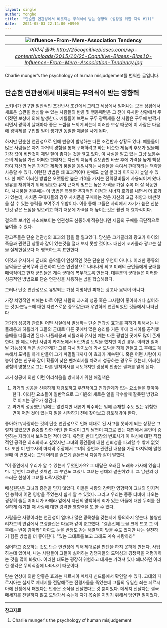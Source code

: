 ```yaml
---
layout: single
author: Yongho
title:  "단순한 연관성에서 비롯되는 무의식이 받는 영향력 (성장을 위한 지식 #11)"
date:   2021-05-03 22:14:00 +0900
---
```


| ![Influence-From-Mere-Association Tendency](https://25cognitivebiases.com/wp-content/uploads/2015/10/25-Cognitive-Biases-Bias10-Influence-From-Mere-Association-Tendency.jpg) |
| :--: |
| *이미지 출처: http://25cognitivebiases.com/wp-content/uploads/2015/10/25-Cognitive-Biases-Bias10-Influence-From-Mere-Association-Tendency.jpg* |

Charlie munger’s the psychology of human misjudgement를 번역한 글입니다. 

## 단순한 연관성에서 비롯되는 무의식이 받는 영향력

스키너가 연구한 일반적인 조건반사 조건에서 그리고 세상에서 일어나는 모든 상황에서 새로운 습관을 형성할 수 있는 사람들의 반응 및 행동패턴은 그 전에 유사한 상황에서 주어졌던 보상에 의해 발생한다. 예를들어 브랜드 구두 광택제를 산 사람은 구두에 반짝거리면서 광택이 날때마다 좋은 느낌을 느끼게 되는데 이러한 보상 때문에 이 사람은 다음에 광택제를 구입할 일이 생기면 동일한 제품을 사게 된다.

하지만 단순한 연관성으로 인해 반응이 발생하는 다른 조건반사 상황도 있다. 예를들어 많은 사람들은 자기 과거의 경험을 통해 구매하려고 하는 비슷한 제품의 후보가 있을때 가장 값이 비싼것이 제일 질이 좋다는 것을 알고 있다. 이 사실을 알고 있는 그냥 보통수준의 제품을 가진 어떠한 판매자는 자신의 제품의 겉모습만 바꾼 후에 가격을 높게 책정하여 자신의 높은 가격과 제품의 품질을 동일시하는 사람들을 속여서 판매하려는 책략을 사용할 수 있다. 이런한 방법은 꽤 효과적이며 판매도 높일 뿐더라 이익까지 높일 수 있다. 한 예로 이러한 방법은 오랫동안 높은 가격을 가지는  전력장비들에 사용되어져 왔다. 원유를 채취하기 위해 필요한 유저 근처의 펌프는 높은 가격을 가질 수록 더 잘 작동한다. 사치품들 경우에는 이 방법은 특별한 추가적인 이점과 시너지 효과를 내면서 더 효과가 있는데, 사치품 구매자들의 경우 사치품을 구매하는 것은 자신의 고급 취향과 비싼것을 살 수 있는 능력을 보여주기 위함이다. 이를 통해 그들은 사회에서 자기가 높은 신분인것 같은 느낌을 얻으려고 하기 때문에 가격을 더 높이는것은 훨씬 더 효과적이다.

겉으로 보기엔 사소해보이는 연관성도 신중하게 적용한다면 제품의 구매를 극단적으로 높여줄 수 있다. 

광고주들은 단순 연관성의 효과의 힘을 잘 알고있다. 당신은 코카콜라의 광고가 아이의 죽음과 관련된 상황과 같이 있는것을 절대 보지 못할 것이다. 대신에 코카콜라 광고는 삶을 실제현실보다 더 행복하도록 표현한다.

이것과 유사하게 군대의 음악들이 인상적인 것은 단순한 우연이 아니다. 이러한 종류의 음악들은 군복무와 관련하여 단순 연관성으로 나타나게 되고 미래의 군인들에게 군대를 매력적이고 현재 군인들은 계속 군대에 복무하도록 만든다. 대부분의 군대들은 이러한 성공적인 방법으로 단순 연관성을 사용하는 법을 학습해왔다.

그러나 단순 연관성으로 유발되는 가정 치명적인 피해는 광고나 음악이 아니다.

가장 치명적인 피해는 바로 어떤 사람의 과거의 성공 혹은 그사람이 좋아하거나 싫어하는 것(나쁜뉴스에 대한 자연스로운 증오같은)과 우연하게 연관되었던 것들에서 나타난다.

과거의 성공과 관련된 어떤 사실에서 발생하는 단순 연과성 효과를 피하기 위해서는 나폴레옹과 히틀러가 그들의 군대로 다른 곳에서 많은 승리를 거둔 후에 러시아를 공격했을때를 떠올리면 된다. 나폴레옹과 히틀러와 유사한 예는 다른 평범한 곳에도 많이 존재한다. 한 예로 어떤 사람이 카지노에서 바보처럼 도박을 했지만 이긴 경우. 이러한 일어날 가능성이 적은 상관관계가 그를 다시 카지노에 가서 도박을 하게 만들고 그 후에도 계속해서 도박을 하게 만들어 그가 파멸될때까지 이 효과가 계속된다. 혹은 어떤 사람이 재능이 없는 친구와 같이 확률이 낮은 벤처회사를 차려서 성공하는 경우도 있는데, 이러한 경험의 영향으로 그는 다른 벤처회사를 시도하지만 굉장히 안좋은 결과를 얻게 된다.

과거 성공에 의한 이런 어리석음을 방지하기 위한 해결책은
1. 과거의 성공을 신중하게 재검토하고 우연적이고 인과관계가 없는 요소들을 찾아야 한다. 이러한 요소들이 일반적으로 그 다음의 새로운 일을 착수할때 잘못된 방향으로 이끄는 경우가 생긴다.
2. 과거의 성공했던 일에는 없었지만 새롭게 착수하는 일에 존재할 수도 있는 위험한 면이 어떤 것이 있는지 일을 시작하기 전에 찾아보고 검토해봐야 한다.

좋아하고/사랑하는 것의 단순 연관성으로 인해 제대로 된 사고를 못하게 되는 상황은 그렇지 않았으면 존중할 만한 어떤 한 여성이 그의 남편이 피고로 있는 재판에서 본인이 증언하는 자리에서 보여졌던 적이 있다. 유명한 반대 입장의 변호사가 이 여성에 대한 직접적인 공격은 최소화하고 싶었지만 그녀의 증언들에 대한 신뢰성을 파괴할 수 밖에 없었다. 또한 이 변호사의 마지막 주장에서 그녀의 증언과 관련된 내용을 가장 마지막에 말했을때 이 변호사는 그의 머리를 슬프게 흔들면서 다음과 같이 말했다. 

"이 증언에서 우리가 알 수 있는게 무엇인가요? 그 대답은 오래된 노래속 가사에 있습니다. '남편이 그랬던 것처럼, 그 부인도 그랬네. 그녀는 광대와 결혼하였네. 그 남편의 상스러운 천성이 그녀를 타락시켰네'"

배심원단은 그녀의 증언을 믿지 않았다. 이들은 사랑의 강력한 영향력이 그녀의 인지적인 능력에 어떤 영향을 주었는지 쉽게 알 수 있었다. 그리고 우리는 종종 티비에 나오는 굉장히 슬픈 어머니가 카메라 앞에서 자신의 명백하게 죄가 있는 아들에 대한 무죄를 진실하게 얘기할 때 사랑에 대한 강력한 영향력을 또 볼 수 있다.

사람들은 사랑이라는 연관성이 얼마나 많은 맹목성을 갖는지에 동의하지 않는다. 불쌍한 리차드의 연감에서 프랭클린은 다음과 같이 충고했다. 
"결혼전에 눈을 크게 뜨고 그 이후에는 반쯤 감아라"
아마도 눈을 반정도 감는 해결책이 맞을 수도 있지만 나는 실천하기 힘든 방법을 더 좋아한다. "있는 그대로를 보고 그래도 계속 사랑하라"

싫어하고 증오하는 것도 단순 연관성에 의해 제대로된 판단을 하지 못하게 만든다. 사업하는데 있어서, 나는 사람들이 그들이 싫어하는 경쟁자들의 도덕성과 경쟁력을 저평가하는 것을 많이 봐왔다. 이러한 태도는 굉장히 위험하고 대개는 가려져 있다 왜냐하면 이러한 생각은 무의식중에 나타나기 때문이다.

단순 연상에 의한 안좋은 효과는 페르시아 메세지 신드롬에서 확인할 수 있다. 고대의 페르시아는 실제로 메세지를 전달해주는 전령사들을 죽였는데 그들의 유일한 죄는 페르시아에 전쟁에서 패했다는 안좋은 소식을 전달했다는 것 뿐이었다. 메세지 전달자는 결국 메세지를 전달하지 않고 도망가서 숨는게 자기 목숨을 지키기 위해서 당연한 일이었다. 




---
**참고자료**
1. Charlie munger's the psychology of human misjudgement